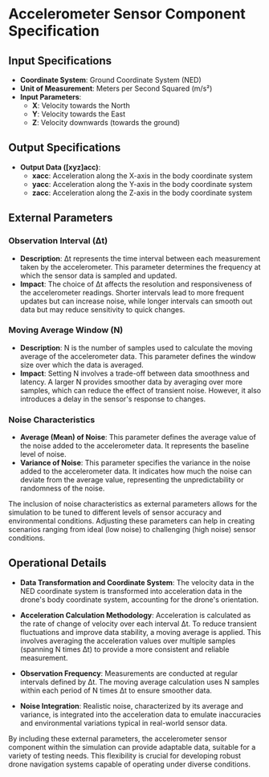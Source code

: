 # Accelerometer Sensor Component Specification

## Input Specifications

- **Coordinate System**: Ground Coordinate System (NED)
- **Unit of Measurement**: Meters per Second Squared (m/s²)
- **Input Parameters**:
  - **X**: Velocity towards the North
  - **Y**: Velocity towards the East
  - **Z**: Velocity downwards (towards the ground)

## Output Specifications

- **Output Data ([xyz]acc)**: 
  - **xacc**: Acceleration along the X-axis in the body coordinate system
  - **yacc**: Acceleration along the Y-axis in the body coordinate system
  - **zacc**: Acceleration along the Z-axis in the body coordinate system

## External Parameters

### Observation Interval (Δt)
- **Description**: Δt represents the time interval between each measurement taken by the accelerometer. This parameter determines the frequency at which the sensor data is sampled and updated.
- **Impact**: The choice of Δt affects the resolution and responsiveness of the accelerometer readings. Shorter intervals lead to more frequent updates but can increase noise, while longer intervals can smooth out data but may reduce sensitivity to quick changes.

### Moving Average Window (N)
- **Description**: N is the number of samples used to calculate the moving average of the accelerometer data. This parameter defines the window size over which the data is averaged.
- **Impact**: Setting N involves a trade-off between data smoothness and latency. A larger N provides smoother data by averaging over more samples, which can reduce the effect of transient noise. However, it also introduces a delay in the sensor's response to changes.

### Noise Characteristics
- **Average (Mean) of Noise**: This parameter defines the average value of the noise added to the accelerometer data. It represents the baseline level of noise.
- **Variance of Noise**: This parameter specifies the variance in the noise added to the accelerometer data. It indicates how much the noise can deviate from the average value, representing the unpredictability or randomness of the noise.

The inclusion of noise characteristics as external parameters allows for the simulation to be tuned to different levels of sensor accuracy and environmental conditions. Adjusting these parameters can help in creating scenarios ranging from ideal (low noise) to challenging (high noise) sensor conditions.

## Operational Details

- **Data Transformation and Coordinate System**: The velocity data in the NED coordinate system is transformed into acceleration data in the drone's body coordinate system, accounting for the drone's orientation.

- **Acceleration Calculation Methodology**: Acceleration is calculated as the rate of change of velocity over each interval Δt. To reduce transient fluctuations and improve data stability, a moving average is applied. This involves averaging the acceleration values over multiple samples (spanning N times Δt) to provide a more consistent and reliable measurement.

- **Observation Frequency**: Measurements are conducted at regular intervals defined by Δt. The moving average calculation uses N samples within each period of N times Δt to ensure smoother data.

- **Noise Integration**: Realistic noise, characterized by its average and variance, is integrated into the acceleration data to emulate inaccuracies and environmental variations typical in real-world sensor data.

By including these external parameters, the accelerometer sensor component within the simulation can provide adaptable data, suitable for a variety of testing needs. This flexibility is crucial for developing robust drone navigation systems capable of operating under diverse conditions.
